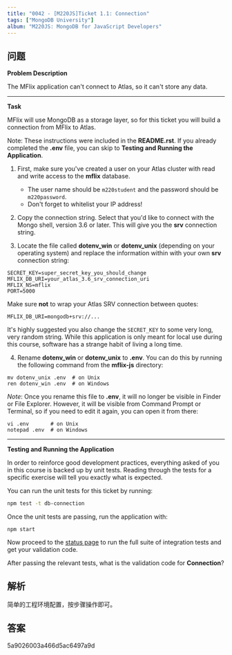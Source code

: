 ```yaml
---
title: "0042 - [M220JS]Ticket 1.1: Connection"
tags: ["MongoDB University"]
album: "M220JS: MongoDB for JavaScript Developers"
---
```


## 问题

**Problem Description**

The MFlix application can't connect to Atlas, so it can't store any data.

---

**Task**

MFlix will use MongoDB as a storage layer, so for this ticket you will build a connection from MFlix to Atlas.

Note: These instructions were included in the **README.rst**. If you already completed the **.env** file, you can skip to **Testing and Running the Application**.

1. First, make sure you've created a user on your Atlas cluster with read and write access to the **mflix** database.
   - The user name should be `m220student` and the password should be `m220password`.
   - Don't forget to whitelist your IP address!
2. Copy the connection string. Select that you'd like to connect with the Mongo shell, version 3.6 or later. This will give you the **srv** connection string.

3. Locate the file called **dotenv_win** or **dotenv_unix** (depending on your operating system) and replace the information within with your own **srv** connection string:

```
SECRET_KEY=super_secret_key_you_should_change
MFLIX_DB_URI=your_atlas_3.6_srv_connection_uri
MFLIX_NS=mflix
PORT=5000
```

Make sure **not** to wrap your Atlas SRV connection between quotes:

```
MFLIX_DB_URI=mongodb+srv://...
```

It's highly suggested you also change the `SECRET_KEY` to some very long, very random string. While this application is only meant for local use during this course, software has a strange habit of living a long time.

4. Rename **dotenv_win** or **dotenv_unix** to **.env**. You can do this by running the following command from the **mflix-js** directory:

```
mv dotenv_unix .env  # on Unix
ren dotenv_win .env  # on Windows
```

_Note_: Once you rename this file to **.env**, it will no longer be visible in Finder or File Explorer. However, it will be visible from Command Prompt or Terminal, so if you need to edit it again, you can open it from there:

```
vi .env       # on Unix
notepad .env  # on Windows
```

---

**Testing and Running the Application**

In order to reinforce good development practices, everything asked of you in this course is backed up by unit tests. Reading through the tests for a specific exercise will tell you exactly what is expected.

You can run the unit tests for this ticket by running:

```bash
npm test -t db-connection
```

Once the unit tests are passing, run the application with:

```
npm start
```

Now proceed to the [status page](http://localhost:5000/status) to run the full suite of integration tests and get your validation code.

After passing the relevant tests, what is the validation code for **Connection**?

<!--more-->

## 解析

简单的工程环境配置，按步骤操作即可。

## 答案

5a9026003a466d5ac6497a9d
